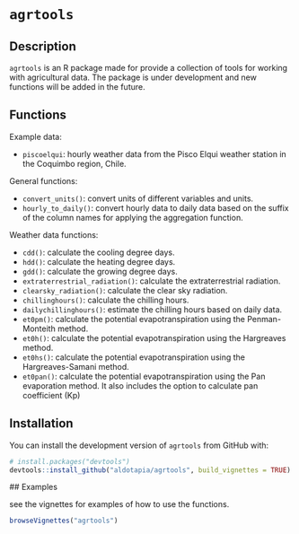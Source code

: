 # `agrtools`

## Description

`agrtools` is an R package made for provide a collection of tools for working with agricultural data. The package is under development and new functions will be added in the future.

## Functions

Example data:
 - `piscoelqui`: hourly weather data from the Pisco Elqui weather station in the Coquimbo region, Chile.

General functions:
 - `convert_units()`: convert units of different variables and units.
 - `hourly_to_daily()`: convert hourly data to daily data based on the suffix of the column names for applying the aggregation function.

Weather data functions:
 - `cdd()`: calculate the cooling degree days.
 - `hdd()`: calculate the heating degree days.
 - `gdd()`: calculate the growing degree days.
 - `extraterrestrial_radiation()`: calculate the extraterrestrial radiation.
 - `clearsky_radiation()`: calculate the clear sky radiation.
 - `chillinghours()`: calculate the chilling hours.
 - `dailychillinghours()`: estimate the chilling hours based on daily data.
 - `et0pm()`: calculate the potential evapotranspiration using the Penman-Monteith method.
 - `et0h()`: calculate the potential evapotranspiration using the Hargreaves method.
  - `et0hs()`: calculate the potential evapotranspiration using the Hargreaves-Samani method.
  - `et0pan()`: calculate the potential evapotranspiration using the Pan evaporation method. It also includes the option to calculate pan coefficient (Kp)

## Installation

You can install the development version of `agrtools` from GitHub with:

``` r
# install.packages("devtools")
devtools::install_github("aldotapia/agrtools", build_vignettes = TRUE)
```

## Examples

see the vignettes for examples of how to use the functions.

``` r
browseVignettes("agrtools")
```